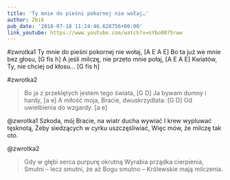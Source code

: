 ```yaml
---
title: 'Ty mnie do pieśni pokornej nie wołaj…'
author: Zbik
pub_date: '2018-07-18 11:24:46.628756+00:00'
link_youtube: https://www.youtube.com/watch?v=nYbo0075rww
---
```


#zwrotka1
Ty mnie do pieśni pokornej nie wołaj, [A E A E]
Bo ta już we mnie bez głosu, [G fis h]
A jeśli milczę, nie przeto mnie połaj, [A E A E]
Kwiatów, Ty, nie chciej od kłosu... [G fis h]

#zwrotka2
>Bo ja z przeklętych jestem tego świata, [G D]
>Ja bywam dumny i hardy, [a e]
>A miłość moja, Bracie, dwuskrzydlata: [G D]
>Od uwielbienia do wzgardy. [a e]

@zwrotka1
Szkoda, mój Bracie, na wiatr ducha wywiać
I krew wypluwać tęsknotą,
Żeby siedzących w cyrku uszczęśliwiać,
Więc mów, że milczę tak oto.

@zwrotka2
>Gdy w głębi serca purpurę okrutną
>Wyrabia prządka cierpienia,
>Smutni – lecz smutni, że aż Bogu smutno – 
>Królewskie mają milczenia.